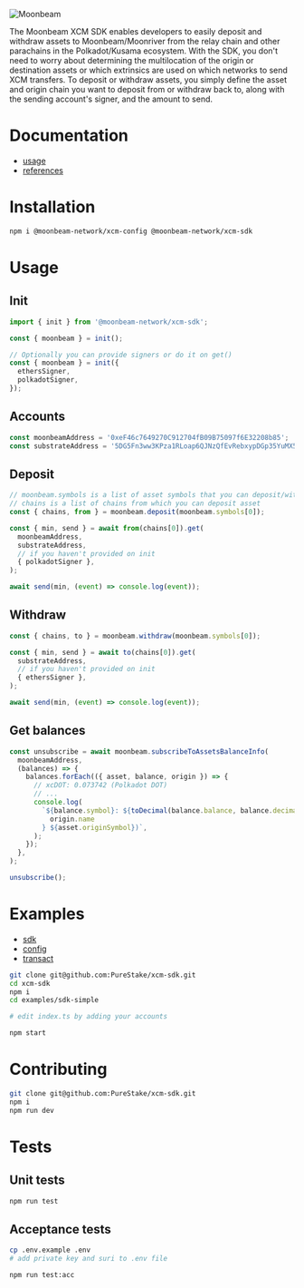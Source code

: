 ![Moonbeam](https://docs.moonbeam.network/images/builders/xcm/sdk/xcm-sdk-banner.png)

The Moonbeam XCM SDK enables developers to easily deposit and withdraw assets to Moonbeam/Moonriver from the relay chain and other parachains in the Polkadot/Kusama ecosystem. With the SDK, you don't need to worry about determining the multilocation of the origin or destination assets or which extrinsics are used on which networks to send XCM transfers. To deposit or withdraw assets, you simply define the asset and origin chain you want to deposit from or withdraw back to, along with the sending account's signer, and the amount to send.

# Documentation

- [usage](https://docs.moonbeam.network/builders/xcm/xcm-sdk/xcm-sdk/)
- [references](https://docs.moonbeam.network/builders/xcm/xcm-sdk/reference/)

# Installation

```bash
npm i @moonbeam-network/xcm-config @moonbeam-network/xcm-sdk
```

# Usage

## Init

```typescript
import { init } from '@moonbeam-network/xcm-sdk';

const { moonbeam } = init();

// Optionally you can provide signers or do it on get()
const { moonbeam } = init({
  ethersSigner,
  polkadotSigner,
});
```

## Accounts

```typescript
const moonbeamAddress = '0xeF46c7649270C912704fB09B75097f6E32208b85';
const substrateAddress = '5DG5Fn3ww3KPza1RLoap6QJNzQfEvRebxypDGp35YuMX5y2K';
```

## Deposit

```typescript
// moonbeam.symbols is a list of asset symbols that you can deposit/withdraw
// chains is a list of chains from which you can deposit asset
const { chains, from } = moonbeam.deposit(moonbeam.symbols[0]);

const { min, send } = await from(chains[0]).get(
  moonbeamAddress,
  substrateAddress,
  // if you haven't provided on init
  { polkadotSigner },
);

await send(min, (event) => console.log(event));
```

## Withdraw

```typescript
const { chains, to } = moonbeam.withdraw(moonbeam.symbols[0]);

const { min, send } = await to(chains[0]).get(
  substrateAddress,
  // if you haven't provided on init
  { ethersSigner },
);

await send(min, (event) => console.log(event));
```

## Get balances

```typescript
const unsubscribe = await moonbeam.subscribeToAssetsBalanceInfo(
  moonbeamAddress,
  (balances) => {
    balances.forEach(({ asset, balance, origin }) => {
      // xcDOT: 0.073742 (Polkadot DOT)
      // ...
      console.log(
        `${balance.symbol}: ${toDecimal(balance.balance, balance.decimals)} (${
          origin.name
        } ${asset.originSymbol})`,
      );
    });
  },
);

unsubscribe();
```

# Examples

- [sdk](https://github.com/PureStake/xcm-sdk/blob/main/examples/sdk-simple)
- [config](https://github.com/PureStake/xcm-sdk/blob/main/examples/config-simple)
- [transact](https://github.com/PureStake/xcm-sdk/blob/main/examples/transact-simple)

```bash
git clone git@github.com:PureStake/xcm-sdk.git
cd xcm-sdk
npm i
cd examples/sdk-simple

# edit index.ts by adding your accounts

npm start
```

# Contributing

```bash
git clone git@github.com:PureStake/xcm-sdk.git
npm i
npm run dev
```

# Tests

## Unit tests

```bash
npm run test
```

## Acceptance tests

```bash
cp .env.example .env
# add private key and suri to .env file

npm run test:acc
```
